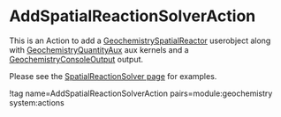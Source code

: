 # AddSpatialReactionSolverAction

This is an Action to add a [GeochemistrySpatialReactor](GeochemistrySpatialReactor.md) userobject along with [GeochemistryQuantityAux](GeochemistryQuantityAux.md) aux kernels and a [GeochemistryConsoleOutput](GeochemistryConsoleOutput.md) output.

Please see the [SpatialReactionSolver page](SpatialReactionSolver/index.md) for examples.


!tag name=AddSpatialReactionSolverAction pairs=module:geochemistry system:actions
